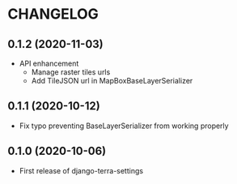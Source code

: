 CHANGELOG
=========

0.1.2          (2020-11-03)
---------------------------

* API enhancement
  * Manage raster tiles urls
  * Add TileJSON url in MapBoxBaseLayerSerializer


0.1.1          (2020-10-12)
---------------------------

* Fix typo preventing BaseLayerSerializer from working properly


0.1.0          (2020-10-06)
---------------------------

* First release of django-terra-settings
